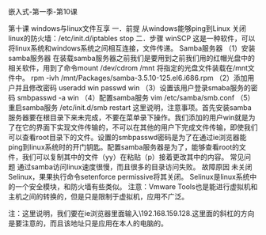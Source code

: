 嵌入式-第一季-第10课 

第十课 windows与linux文件互享
一．前提
从windows能够ping到Linux
关闭linux的防火墙：/etc/init.d/iptables stop
二．步骤
winSCP
这是一种软件，可以将linux系统和windows系统之间相互连接，文件传递。
Samba服务器
（1）安装samba服务器
在装载samba服务器之前我们是要用到之前我们用的红帽光盘中的相关软件，用到了命令mount /dev/cdrom  /mnt 将指定的光盘文件装载在/mnt文件中。
rpm -ivh /mnt/Packages/samba-3.5.10-125.el6.i686.rpm
（2）添加用户并且修改密码
useradd  win
passwd  win
（3）设置该用户登录smaba服务的密码
smbpasswd -a win
（4）配置samba服务
vim  /etc/samba/smb.conf
（5）重启samba服务
/etc/init.d/smb  restart
这里说明，注意事项。首先安装samba服务器要在根目录下来未完成，不要在菜单录下操作。我们添加的用户win就是为了在它的界面下实现文件传输的，不可以在其他的用户下完成文件传输，即使我们可以查看root目录下的文件。设置的smbpasswd密码是为了在通过ie浏览器能ping到linux系统时的开门钥匙。配置samba服务器是为了，能够查看root的文件，我们可以复制其中的文件（yy）在粘贴（p）接着更改其中的内容。
常见问题
通过samba访问linux速度很慢，而且很多的目录访问失败。
故障原因
未关闭Selinux，果果执行命令setenforce  permissive将其关闭。
Selinux是linux系统中的一个安全模块，和防火墙有些类似。
注意：Vmware Tools也是能进行虚拟机和主机之间的转换的，但是只是限制于虚拟机，应用不广泛。
 
注：这里说明，我们要在ie浏览器里面输入\\192.168.159.128.这里面的斜杠的方向是要注意的，而且该地址只是应用在本人的电脑的。